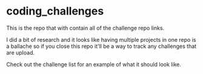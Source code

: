 # coding_challenges

This is the repo that with contain all of the challenge repo links.

I did a bit of research and it looks like having multiple projects in one repo is a ballache so if you close this repo it'll be a way to track any challenges that are upload.

Check out the challenge list for an example of what it should look like.
